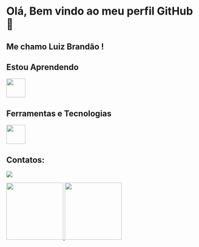 # Olá, Bem vindo ao meu perfil GitHub 👋 
## Me chamo Luiz Brandão !

## Estou Aprendendo

<img loading="lazy" src="https://cdn.jsdelivr.net/gh/devicons/devicon/icons/java/java-original.svg" width="50" height="50"/>

## Ferramentas e Tecnologias

<img loading="lazy" src="https://cdn.jsdelivr.net/gh/devicons/devicon/icons/git/git-original.svg" width="50" height="50"/>  

## Contatos:

<div>

<a href="https://www.linkedin.com/in/luiz-henrique-oliveira-brandão" target="_blank"><img loading="lazy" src="https://img.shields.io/badge/-LinkedIn-%230077B5?style=for-the-badge&logo=linkedin&logoColor=white" target="_blank"></a>   
</div>

<div>
<a href="https://github.com/LuizhBrandao">
<img loading="lazy" height="150em" src="https://github-readme-stats.vercel.app/api/top-langs/?username=LuizhBrandao&layout=compact&langs_count=7&theme=dracula"/>
<img loading="lazy" height="150em" src="https://github-readme-stats.vercel.app/api?username=LuizhBrandao&show_icons=true&theme=dracula&include_all_commits=true&count_private=true"/>
</div>
